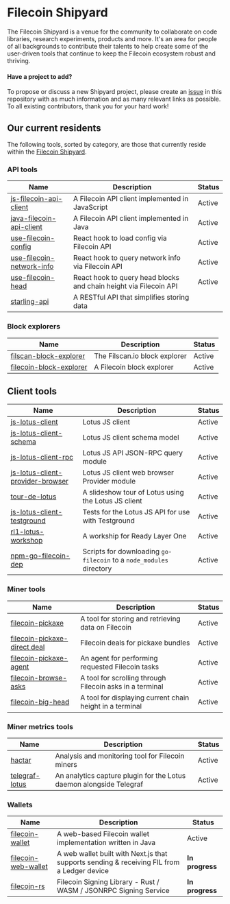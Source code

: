 # Filecoin Shipyard

The Filecoin Shipyard is a venue for the community to collaborate on code libraries, research experiments, products and more. It's an area for people of all backgrounds to contribute their talents to help create some of the user-driven tools that continue to keep the Filecoin ecosystem robust and thriving. 

#### Have a project to add?

To propose or discuss a new Shipyard project, please create an [issue](https://github.com/filecoin-shipyard/shipyard/issues/new) in this repository with as much information and as many relevant links as possible. To all existing contributors, thank you for your hard work!

## Our current residents

The following tools, sorted by category, are those that currently reside within the [Filecoin Shipyard](https://github.com/filecoin-shipyard).

### API tools

| Name | Description  | Status |
|---|---|---|
| [js-filecoin-api-client](https://github.com/filecoin-shipyard/js-filecoin-api-client) | A Filecoin API client implemented in JavaScript | Active |
| [java-filecoin-api-client](https://github.com/filecoin-shipyard/java-filecoin-api-client) |  A Filecoin API client implemented in Java | Active |
| [use-filecoin-config](https://github.com/filecoin-shipyard/use-filecoin-config) | React hook to load config via Filecoin API | Active |
| [use-filecoin-network-info](https://github.com/filecoin-shipyard/use-filecoin-network-info) | React hook to query network info via Filecoin API | Active |
| [use-filecoin-head](https://github.com/filecoin-shipyard/use-filecoin-head) | React hook to query head blocks and chain height via Filecoin API |  Active |
| [starling-api](https://github.com/smalldata-industries/starling-api) | A RESTful API that simplifies storing data |


### Block explorers

| Name | Description  | Status |
|---|---|---|
| [filscan-block-explorer](https://github.com/filecoin-shipyard/filscan-block-explorer) | The Filscan.io block explorer | Active |
| [filecoin-block-explorer](https://github.com/filecoin-shipyard/filecoin-block-explorer) | A Filecoin block explorer | Active |

## Client tools

| Name | Description  | Status |
|---|---|---|
| [js-lotus-client](https://github.com/filecoin-shipyard/js-lotus-client) | Lotus JS client | Active |
| [js-lotus-client-schema](https://github.com/filecoin-shipyard/js-lotus-client-schema) | Lotus JS client schema model | Active |
| [js-lotus-client-rpc](https://github.com/filecoin-shipyard/js-lotus-client) | Lotus JS API JSON-RPC query module | Active |
| [js-lotus-client-provider-browser](https://github.com/filecoin-shipyard/js-lotus-client) | Lotus JS client web browser Provider module | Active |
| [tour-de-lotus](https://github.com/filecoin-shipyard/tour-de-lotus) | A slideshow tour of Lotus using the Lotus JS client | Active |
| [js-lotus-client-testground](https://github.com/filecoin-shipyard/js-lotus-client) | Tests for the Lotus JS API for use with Testground | Active |
| [rl1-lotus-workshop](https://github.com/filecoin-shipyard/rl1-lotus-workshop) | A workship for Ready Layer One | Active |
| [npm-go-filecoin-dep](https://github.com/filecoin-shipyard/npm-go-filecoin-dep) | Scripts for downloading `go-filecoin` to a `node_modules` directory | Active |

### Miner tools

| Name | Description  | Status |
|---|---|---|
| [filecoin-pickaxe](https://github.com/filecoin-shipyard/filecoin-pickaxe) | A tool for storing and retrieving data on Filecoin | Active |
| [filecoin-pickaxe-direct deal](https://github.com/filecoin-shipyard/filecoin-pickaxe-direct-deal) | Filecoin deals for pickaxe bundles | Active |
| [filecoin-pickaxe-agent](https://github.com/filecoin-shipyard/filecoin-pickaxe-agent) | An agent for performing requested Filecoin tasks | Active |
| [filecoin-browse-asks](https://github.com/filecoin-shipyard/filecoin-pickaxe-asks) | A tool for scrolling through Filecoin asks in a terminal | Active |
| [filecoin-big-head](https://github.com/filecoin-shipyard/filecoin-big-head) | A tool for displaying current chain height in a terminal | Active |

### Miner metrics tools

| Name | Description  | Status |
|---|---|---|
| [hactar](https://github.com/filecoin-shipyard/hactar) | Analysis and monitoring tool for Filecoin miners | Active |
| [telegraf-lotus](https://github.com/filecoin-shipyard/telegraf-lotus) | An analytics capture plugin for the Lotus daemon alongside Telegraf |  Active |

### Wallets

| Name | Description  | Status |
|---|---|---|
| [filecoin-wallet](https://github.com/filecoin-shipyard/filecoin-wallet) | A web-based Filecoin wallet implementation written in Java | Active |
| [filecoin-web-wallet](https://github.com/openworklabs/filecoin-web-wallet) | A web wallet built with Next.js that supports sending & receiving FIL from a Ledger device | **In progress** | 
| [filecojn-rs](https://github.com/zondax/filecoin-rs) | Filecoin Signing Library - Rust / WASM / JSONRPC Signing Service | **In progress** |
